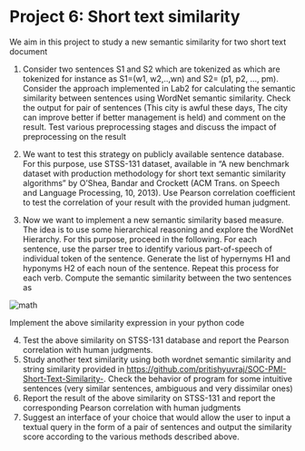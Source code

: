 # Project 6: Short text similarity

We aim in this project to study a new semantic similarity for two short text document

1. Consider two sentences S1 and S2 which are tokenized as which are tokenized for instance as S1=(w1, w2,..,wn) and S2= (p1, p2, …, pm). Consider the approach implemented in Lab2 for calculating the semantic similarity between sentences using WordNet semantic similarity. Check the output for pair of sentences  (This city is awful these days, The city can improve better if better management is held) and comment on the result. Test various preprocessing stages and discuss the impact of preprocessing on the result

2. We want to test this strategy on publicly available sentence database. For this purpose, use STSS-131 dataset, available in “A new benchmark dataset with production methodology for short text semantic similarity algorithms” by O’Shea, Bandar and Crockett (ACM Trans. on Speech and Language Processing, 10, 2013). Use Pearson correlation coefficient to test the correlation of your result with the provided human judgment. 

3.  Now we want to implement a new semantic similarity based measure. The idea is to use some hierarchical reasoning and explore the WordNet Hierarchy. For this purpose, proceed in the following. For each sentence, use the parser tree to identify various part-of-speech of individual token of the sentence. Generate the list of hypernyms H1 and hyponyms H2 of each noun of the sentence. Repeat this process for each verb. Compute the semantic similarity between the two sentences as  

![math](https://user-images.githubusercontent.com/39261760/71151310-20afdd80-223c-11ea-98cb-73eb07c5701c.png)

Implement the above similarity expression in your python code

4. Test the above similarity on STSS-131 database and report the Pearson correlation with human judgments.
5. Study another text similarity using both wordnet semantic similarity and string similarity provided in https://github.com/pritishyuvraj/SOC-PMI-Short-Text-Similarity-. Check the behavior of program for some intuitive sentences (very similar sentences, ambiguous and very dissimilar ones)
6. Report the result of the above similarity on STSS-131 and report the corresponding Pearson correlation with human judgments
7. Suggest an interface of your choice that would allow the user to input a textual query in the form of a pair of sentences and output the similarity score according to the various methods described above.
